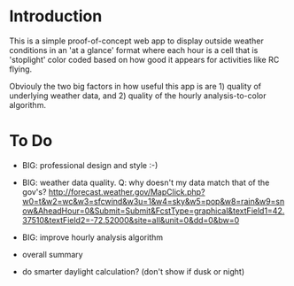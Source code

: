 # Introduction
This is a simple proof-of-concept web app to display outside weather conditions in an 'at a glance' format where each
hour is a cell that is 'stoplight' color coded based on how good it appears for activities like RC flying.

Obviouly the two big factors in how useful this app is are 1) quality of underlying weather data, and 2) quality of
the hourly analysis-to-color algorithm.


# To Do
- BIG: professional design and style :-)

- BIG: weather data quality. Q: why doesn't my data match that of the gov's?
  http://forecast.weather.gov/MapClick.php?w0=t&w2=wc&w3=sfcwind&w3u=1&w4=sky&w5=pop&w8=rain&w9=snow&AheadHour=0&Submit=Submit&FcstType=graphical&textField1=42.37510&textField2=-72.52000&site=all&unit=0&dd=0&bw=0

- BIG: improve hourly analysis algorithm

- overall summary
- do smarter daylight calculation? (don't show if dusk or night)
